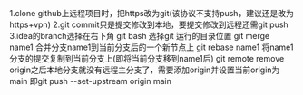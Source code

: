 1.clone github上远程项目时，把https改为git(该协议不支持push，建议还是改为https+vpn)
2.git commit只是提交修改到本地，要提交修改到远程还需git push
3.idea的branch选择在右下角
git bash 选择git 运行的目录位置
git merge name1 合并分支name1到当前分支后的一个新节点上
git rebase name1    将name1分支的提交复制到当前分支上(即将当前分支移到name1后)
git remote remove origin之后本地分支就没有远程主分支了，需要添加origin并设置当前origin为main
    即git push --set-upstream origin main
